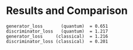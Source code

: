 # Results and Comparison
```
generator_loss       (quantum)  = 0.651
discriminator_loss   (quantum)  = 1.217
generator_loss     (classical)  = 1.216
discriminator_loss (classical)  = 0.201
```
